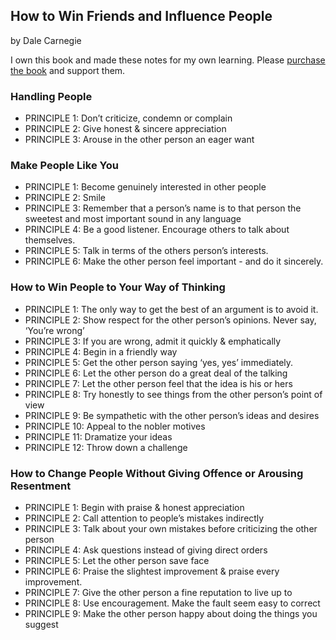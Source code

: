 
## How to Win Friends and Influence People

by Dale Carnegie

I own this book and made these notes for my own learning. Please [purchase the book](https://www.amazon.com/How-Win-Friends-Influence-People/dp/0671027034) and support them.


### Handling People

- PRINCIPLE 1: Don’t criticize, condemn or complain
- PRINCIPLE 2: Give honest & sincere appreciation
- PRINCIPLE 3: Arouse in the other person an eager want

### Make People Like You

- PRINCIPLE 1: Become genuinely interested in other people
- PRINCIPLE 2: Smile
- PRINCIPLE 3: Remember that a person’s name is to that person the sweetest and most important sound in any language
- PRINCIPLE 4: Be a good listener. Encourage others to talk about themselves.
- PRINCIPLE 5: Talk in terms of the others person’s interests. 
- PRINCIPLE 6: Make the other person feel important - and do it sincerely. 

### How to Win People to Your Way of Thinking

- PRINCIPLE 1: The only way to get the best of an argument is to avoid it.
- PRINCIPLE 2: Show respect for the other person’s opinions. Never say, ‘You’re wrong’
- PRINCIPLE 3: If you are wrong, admit it quickly & emphatically
- PRINCIPLE 4: Begin in a friendly way
- PRINCIPLE 5: Get the other person saying ‘yes, yes’ immediately.
- PRINCIPLE 6: Let the other person do a great deal of the talking
- PRINCIPLE 7: Let the other person feel that the idea is his or hers
- PRINCIPLE 8: Try honestly to see things from the other person’s point of view
- PRINCIPLE 9: Be sympathetic with the other person’s ideas and desires
- PRINCIPLE 10: Appeal to the nobler motives
- PRINCIPLE 11: Dramatize your ideas
- PRINCIPLE 12: Throw down a challenge


### How to Change People Without Giving Offence or Arousing Resentment

- PRINCIPLE 1: Begin with praise & honest appreciation
- PRINCIPLE 2: Call attention to people’s mistakes indirectly
- PRINCIPLE 3: Talk about your own mistakes before criticizing the other person
- PRINCIPLE 4: Ask questions instead of giving direct orders
- PRINCIPLE 5: Let the other person save face
- PRINCIPLE 6: Praise the slightest improvement & praise every improvement. 
- PRINCIPLE 7: Give the other person a fine reputation to live up to
- PRINCIPLE 8: Use encouragement. Make the fault seem easy to correct
- PRINCIPLE 9: Make the other person happy about doing the things you suggest 
